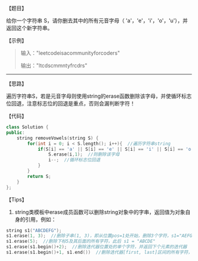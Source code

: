 【题目】

给你一个字符串 S，请你删去其中的所有元音字母（ 'a'，'e'，'i'，'o'，'u'），并返回这个新字符串。

【示例】

> 输入："leetcodeisacommunityforcoders"   
>
> 输出："ltcdscmmntyfrcdrs"  

---

【思路】

遍历字符串S，若是元音字母则使用string的erase函数删除该字母，并使循环标志位回退，注意标志位的回退是重点，否则会漏判断字符！

【代码】

```c++
class Solution {
public:
    string removeVowels(string S) {
        for(int i = 0; i < S.length(); i++){  //遍历字符串string
            if(S[i] == 'a' || S[i] == 'e' || S[i] == 'i' || S[i] == 'o' || S[i] == 'u'){  //如果字符串中第i位为元音字母
                S.erase(i,1);  //则删除该字母
                i--;  //循环标志位回退
            }
        }
        return S;
    }
};
```

【Tips】

1. string类模板中erase成员函数可以删除string对象中的字串，返回值为对象自身的引用，例如：

```c++
string s1("ABCDEFG");
s1.erase(1, 3);  //删除子串(1, 3)，即从位置pos=1处开始，删除3个字符，s1="AEFG"
s1.erase(5);  //删除下标5及其后面的所有字符，此后 s1 = "ABCDE"
s1.erase(s1.begin()+2);  //删除迭代器位置处的单个字符，并返回下个元素的迭代器
s1.erase(s1.begin()+1, s1.end())  //删除迭代器[first, last]区间的所有字符，返回一个指向被删除的最后元素的下一个字符的迭代器
```



